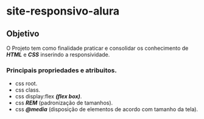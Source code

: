 ﻿# site-responsivo-alura

## Objetivo
O Projeto tem como finalidade praticar e consolidar os conhecimento de ***HTML*** e ***CSS*** inserindo a responsividade.

### Principais propriedades e atribuitos.
- css root.
- css class.
- css display:flex ***(flex box)***.
- css ***REM*** (padronização de tamanhos).
- css ***@media*** (disposição de elementos de acordo com tamanho da tela).

